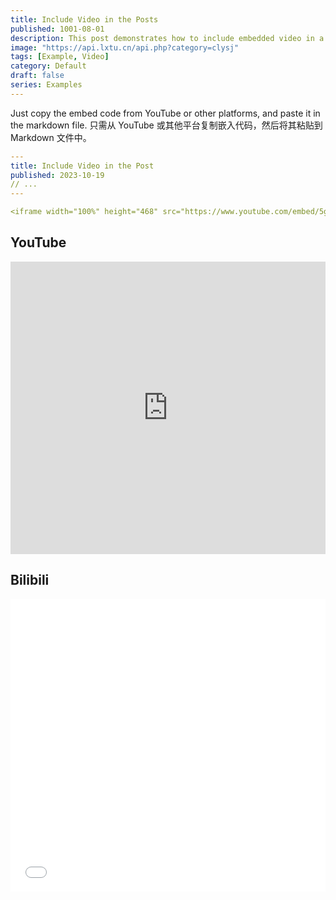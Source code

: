 ```yaml
---
title: Include Video in the Posts
published: 1001-08-01
description: This post demonstrates how to include embedded video in a blog post.
image: "https://api.lxtu.cn/api.php?category=clysj"
tags: [Example, Video]
category: Default
draft: false
series: Examples
---
```


Just copy the embed code from YouTube or other platforms, and paste it in the markdown file.
只需从 YouTube 或其他平台复制嵌入代码，然后将其粘贴到 Markdown 文件中。

```yaml
---
title: Include Video in the Post
published: 2023-10-19
// ...
---

<iframe width="100%" height="468" src="https://www.youtube.com/embed/5gIf0_xpFPI?si=N1WTorLKL0uwLsU_" title="YouTube video player" frameborder="0" allowfullscreen></iframe>
```

## YouTube

<iframe width="100%" height="468" src="https://www.youtube.com/embed/5gIf0_xpFPI?si=N1WTorLKL0uwLsU_" title="YouTube video player" frameborder="0" allow="accelerometer; autoplay; clipboard-write; encrypted-media; gyroscope; picture-in-picture; web-share" allowfullscreen></iframe>

## Bilibili

<iframe width="100%" height="468" src="//player.bilibili.com/player.html?bvid=BV1fK4y1s7Qf&p=1" scrolling="no" border="0" frameborder="no" framespacing="0" allowfullscreen="true"> </iframe>
